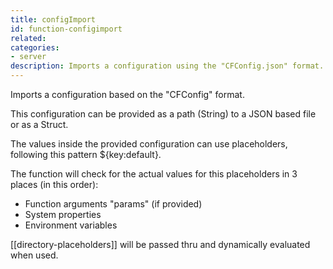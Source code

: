```yaml
---
title: configImport
id: function-configimport
related:
categories:
- server
description: Imports a configuration using the "CFConfig.json" format.
---
```


Imports a configuration based on the "CFConfig" format. 

This configuration can be provided as a path (String) to a JSON based file or as a Struct.

The values inside the provided configuration can use placeholders, following this pattern ${key:default}.

The function will check for the actual values for this placeholders in 3 places (in this order):

- Function arguments "params" (if provided)
- System properties
- Environment variables

[[directory-placeholders]] will be passed thru and dynamically evaluated when used.

